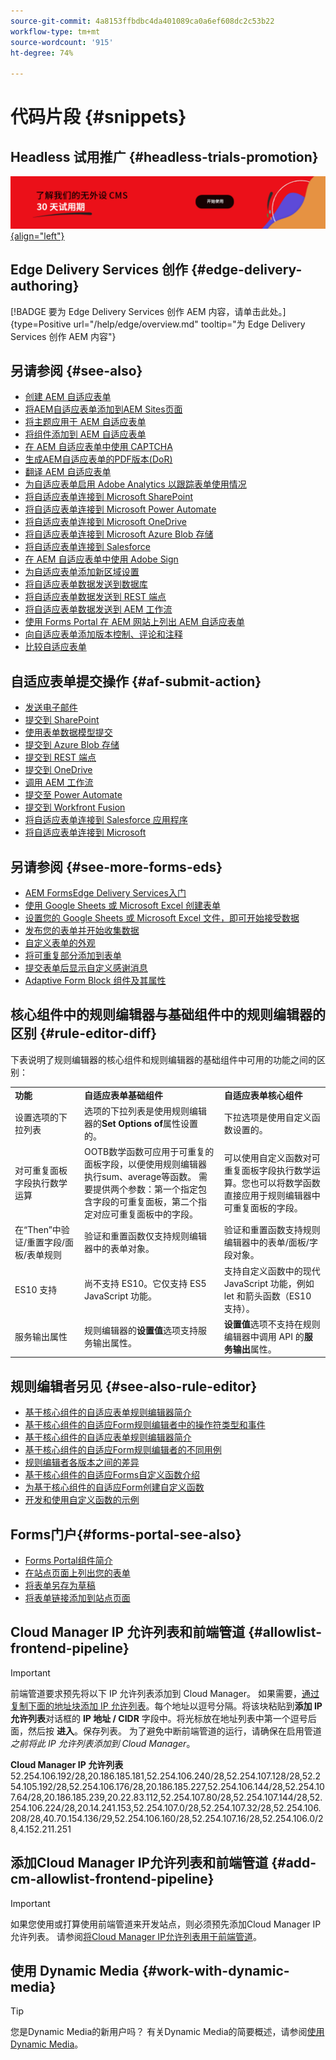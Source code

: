 ```yaml
---
source-git-commit: 4a8153ffbdbc4da401089ca0a6ef608dc2c53b22
workflow-type: tm+mt
source-wordcount: '915'
ht-degree: 74%

---
```

# 代码片段 {#snippets}

## Headless 试用推广 {#headless-trials-promotion}

[![通过 30 天试用了解我们的 Headless CMS](./assets/aem-headless-trial-promo.png){align="left"}](https://commerce.adobe.com/business-trial/sign-up?items%5B0%5D%5Bid%5D=649A1AF5CBC5467A25E84F2561274821&amp;cli=headless_exl_banner_campaign&amp;co=US&amp;lang=en)

## Edge Delivery Services 创作 {#edge-delivery-authoring}

[!BADGE 要为 Edge Delivery Services 创作 AEM 内容，请单击此处。]{type=Positive url="/help/edge/overview.md" tooltip="为 Edge Delivery Services 创作 AEM 内容"}

## 另请参阅 {#see-also}

* [创建 AEM 自适应表单](/help/forms/creating-adaptive-form-core-components.md)
* [将AEM自适应表单添加到AEM Sites页面](/help/forms/create-or-add-an-adaptive-form-to-aem-sites-page.md)
* [将主题应用于 AEM 自适应表单](/help/forms/using-themes-in-core-components.md)
* [将组件添加到 AEM 自适应表单 ](https://experienceleague.adobe.com/en/docs/experience-manager-core-components/using/adaptive-forms/introduction#components)
* [在 AEM 自适应表单中使用 CAPTCHA](/help/forms/captcha-adaptive-forms-core-components.md)
* [生成AEM自适应表单的PDF版本(DoR)](/help/forms/generate-document-of-record-core-components.md)
* [翻译 AEM 自适应表单](/help/forms/using-aem-translation-workflow-to-localize-adaptive-forms-core-components.md)
* [为自适应表单启用 Adobe Analytics 以跟踪表单使用情况](/help/forms/enable-adobe-analytics-adaptive-form-using-experience-cloud-setup-automation.md)
* [将自适应表单连接到 Microsoft SharePoint](/help/forms/configure-submit-actions-core-components.md#submit-to-sharedrive)
* [将自适应表单连接到 Microsoft Power Automate](/help/forms/configure-submit-actions-core-components.md#microsoft-power-automate)
* [将自适应表单连接到 Microsoft OneDrive](/help/forms/configure-submit-actions-core-components.md#create-a-onedrive-configuration)
* [将自适应表单连接到 Microsoft Azure Blob 存储](/help/forms/configure-submit-actions-core-components.md#azure-blob-storage)
* [将自适应表单连接到 Salesforce](/help/forms/aem-forms-salesforce-integration.md)
* [在 AEM 自适应表单中使用 Adobe Sign](/help/forms/working-with-adobe-sign.md)
* [为自适应表单添加新区域设置](/help/forms/supporting-new-language-localization-core-components.md)
* [将自适应表单数据发送到数据库](https://experienceleague.adobe.com/en/docs/experience-manager-cloud-service/content/forms/integrate/use-form-data-model/data-integration)
* [将自适应表单数据发送到 REST 端点](/help/forms/configure-submit-actions-core-components.md#submit-to-rest-endpoint)
* [将自适应表单数据发送到 AEM 工作流](/help/forms/configure-submit-actions-core-components.md#invoke-an-aem-workflow)
* [使用 Forms Portal 在 AEM 网站上列出 AEM 自适应表单](/help/forms/configure-forms-portal.md)
* [向自适应表单添加版本控制、评论和注释](/help/forms/add-comments-annotations-versioning-adaptive-form-core-components.md)
* [比较自适应表单](/help/forms/compare-forms.md)


## 自适应表单提交操作 {#af-submit-action}

* [发送电子邮件](/help/forms/configure-submit-action-send-email.md)
* [提交到 SharePoint](/help/forms/configure-submit-action-sharepoint.md)
* [使用表单数据模型提交](/help/forms/using-form-data-model.md#write-submitted-adaptive-form-data-into-data-sources-write-af)
* [提交到 Azure Blob 存储](/help/forms/configure-submit-action-azure-blob-storage.md)
* [提交到 REST 端点](/help/forms/configure-submit-action-restpoint.md)
* [提交到 OneDrive](/help/forms/configure-submit-action-onedrive.md)
* [调用 AEM 工作流](/help/forms/configure-submit-action-workflow.md)
* [提交至 Power Automate](/help/forms/forms-microsoft-power-automate-integration.md)
* [提交到 Workfront Fusion](/help/forms/submit-adaptive-form-to-workfront-fusion.md)
* [将自适应表单连接到 Salesforce 应用程序](/help/forms/aem-forms-salesforce-integration.md)
* [将自适应表单连接到 Microsoft](/help/forms/ms-dynamics-odata-configuration.md)

## 另请参阅 {#see-more-forms-eds}

* [AEM FormsEdge Delivery Services入门](/help/edge/docs/forms/tutorial.md)
* [使用 Google Sheets 或 Microsoft Excel 创建表单](/help/edge/docs/forms/create-forms.md)
* [设置您的 Google Sheets 或 Microsoft Excel 文件，即可开始接受数据](/help/edge/docs/forms/submit-forms.md)
* [发布您的表单并开始收集数据](/help/edge/docs/forms/publish-forms.md)
* [自定义表单的外观&#x200B;](/help/edge/docs/forms/style-theme-forms.md)
* [将可重复部分添加到表单&#x200B;](/help/edge/docs/forms/repeatable-forms.md)
* [提交表单后显示自定义感谢消息](/help/edge/docs/forms/thank-you-page-form.md)
* [Adaptive Form Block 组件及其属性](/help/edge/docs/forms/form-components.md)


## 核心组件中的规则编辑器与基础组件中的规则编辑器的区别 {#rule-editor-diff}

下表说明了规则编辑器的核心组件和规则编辑器的基础组件中可用的功能之间的区别：

<table>
  <tbody>
  <tr>
    <td><strong>功能</strong></td>
    <td><strong>自适应表单基础组件</strong></td>
    <td><strong>自适应表单核心组件</strong></td>   
    </tr>
  </tr>
  <tr>
    <td>设置选项的下拉列表 </td>
    <td>选项的下拉列表是使用规则编辑器的<b>Set Options of</b>属性设置的。</td>
    <td>下拉选项是使用自定义函数设置的。 
   </td>
   </tr>
     </tr>
   <tr>
    <td>对可重复面板字段执行数学运算 </td>
    <td>OOTB数学函数可应用于可重复的面板字段，以便使用规则编辑器执行sum、average等函数。 需要提供两个参数：第一个指定包含字段的可重复面板，第二个指定对应可重复面板中的字段。 </td>
    <td>可以使用自定义函数对可重复面板字段执行数学运算。您也可以将数学函数直接应用于规则编辑器中可重复面板的字段。
   </td>
   </tr>
      <tr>
    <td>在“Then”中验证/重置字段/面板/表单规则 </td>
    <td>验证和重置函数仅支持规则编辑器中的表单对象。 
   </td>
    <td>验证和重置函数支持规则编辑器中的表单/面板/字段对象。 
   </td>
   </tr>
   <tr>
    <td>ES10 支持 </td>
    <td>尚不支持 ES10。它仅支持 ES5 JavaScript 功能。 </td>
    <td>支持自定义函数中的现代 JavaScript 功能，例如 let 和箭头函数（ES10 支持）。 
   </td>
   </tr>
   </tr>
   <tr>
   <td>服务输出属性</td>
   <td> 规则编辑器的<b>设置值</b>选项支持服务输出属性。 </td>
   <td><b>设置值</b>选项不支持在规则编辑器中调用 API 的<b>服务输出</b>属性。
   </td>
   </tr>
   </tr>
   </tr>
  </tbody>
  <table>
  </tbody>

## 规则编辑者另见 {#see-also-rule-editor}

* [基于核心组件的自适应表单规则编辑器简介](/help/forms/rule-editor-core-components.md)
* [基于核心组件的自适应Form规则编辑者中的操作符类型和事件](/help/forms/rule-editor-core-components-events-operators.md)
* [基于核心组件的自适应表单规则编辑器简介](/help/forms/rule-editor-core-components-user-interface.md)
* [基于核心组件的自适应Form规则编辑者的不同用例](/help/forms/rule-editor-core-components-usecases.md)
* [规则编辑者各版本之间的差异](/help/forms/rule-editor-core-components-difference-tables.md)
* [基于核心组件的自适应Forms自定义函数介绍](/help/forms/create-and-use-custom-functions.md)
* [为基于核心组件的自适应Form创建自定义函数](/help/forms/custom-function-core-component-create-function.md)
* [开发和使用自定义函数的示例](/help/forms/custom-function-core-components-use-cases.md)


## Forms门户{#forms-portal-see-also}

* [Forms Portal组件简介](/help/forms/configure-forms-portal.md)
* [在站点页面上列出您的表单](/help/forms/list-forms-on-sites-page.md)
* [将表单另存为草稿](/help/forms/save-core-component-based-form-as-draft.md)
* [将表单链接添加到站点页面](/help/forms/add-form-link-to-aem-sites-page.md)


## Cloud Manager IP 允许列表和前端管道 {#allowlist-frontend-pipeline}

>[!IMPORTANT]
>
>前端管道要求预先将以下 IP 允许列表添加到 Cloud Manager。
>如果需要，[通过复制下面的地址块添加 IP 允许列表](/help/implementing/cloud-manager/ip-allow-lists/add-ip-allow-lists.md)。每个地址以逗号分隔。将该块粘贴到&#x200B;**添加 IP 允许列表**&#x200B;对话框的 **IP 地址 / CIDR** 字段中。将光标放在地址列表中第一个逗号后面，然后按 **进入**。保存列表。
>为了避免中断前端管道的运行，请确保在启用管道&#x200B;*之前将此 IP 允许列表添加到 Cloud Manager*。
>
>**Cloud Manager IP 允许列表**
>52.254.106.192/28,20.186.185.181,52.254.106.240/28,52.254.107.128/28,52.254.105.192/28,52.254.106.176/28,20.186.185.227,52.254.106.144/28,52.254.107.64/28,20.186.185.239,20.22.83.112,52.254.107.80/28,52.254.107.144/28,52.254.106.224/28,20.14.241.153,52.254.107.0/28,52.254.107.32/28,52.254.106.208/28,40.70.154.136/29,52.254.106.160/28,52.254.107.16/28,52.254.106.0/28,4.152.211.251
>   

## 添加Cloud Manager IP允许列表和前端管道 {#add-cm-allowlist-frontend-pipeline}

>[!IMPORTANT]
>
>如果您使用或打算使用前端管道来开发站点，则必须预先添加Cloud Manager IP允许列表。
>请参阅[将Cloud Manager IP允许列表用于前端管道](/help/implementing/cloud-manager/ip-allow-lists/introduction.md#allowlists-frontend-pipeline)。

## 使用 Dynamic Media {#work-with-dynamic-media}

>[!TIP]
>
>您是Dynamic Media的新用户吗？ 有关Dynamic Media的简要概述，请参阅[使用Dynamic Media](/help/assets/dynamic-media/dynamic-media.md)。
